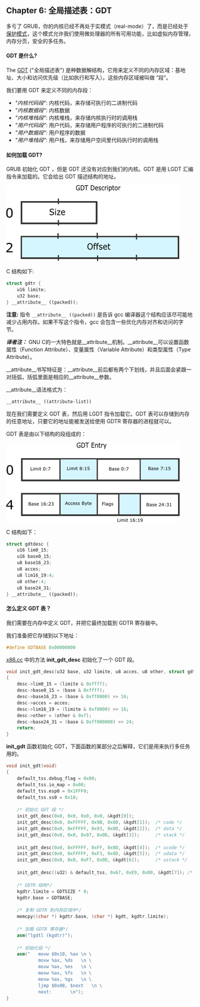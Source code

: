 ## Chapter 6: 全局描述表：GDT

多亏了 GRUB，你的内核已经不再处于实模式（real-mode）了，而是已经处于 [保护模式](http://en.wikipedia.org/wiki/Protected_mode)，这个模式允许我们使用微处理器的所有可用功能，比如虚拟内存管理，内存分页，安全的多任务。

#### GDT 是什么?

The [GDT](http://en.wikipedia.org/wiki/Global_Descriptor_Table) ("全局描述表") 是种数据解结构，它用来定义不同的内存区域：基地址、大小和访问优先级（比如执行和写入）。这些内存区域被叫做 ”段“。

我们要用 GDT 来定义不同的内存段：

* *"内核代码段"*: 内核代码，来存储可执行的二进制代码
* *"内核数据段"*: 内核数据
* *"内核堆栈段"*: 内核堆栈，来存储内核执行时的调用栈
* *"用户代码段"*: 用户代码，来存储用户程序的可执行的二进制代码
* *"用户数据段"*: 用户程序的数据
* *"用户堆栈段"*: 用户栈，来存储用户空间里代码执行时的调用栈

#### 如何加载 GDT?

GRUB 初始化 GDT ，但是 GDT 还没有对应到我们的内核。GDT 是用 LGDT 汇编指令来加载的。它会给出 GDT 描述结构的地址。

![GDTR](./gdtr.png)

C 结构如下:

```cpp
struct gdtr {
	u16 limite;
	u32 base;
} __attribute__ ((packed));
```

**注意:**  指令 ```__attribute__ ((packed))``` 是告诉 gcc 编译器这个结构应该尽可能地减少占用内存。如果不写这个指令，gcc 会包含一些优化内存对齐和访问的字节。

***译者注：***
GNU C的一大特色就是__attribute__机制。__attribute__可以设置函数属性（Function Attribute）、变量属性（Variable Attribute）和类型属性（Type Attribute）。

__attribute__书写特征是：__attribute__前后都有两个下划线，并且后面会紧跟一对括弧，括弧里面是相应的__attribute__参数。

__attribute__语法格式为：

```cpp
__attribute__ ((attribute-list))
```

现在我们需要定义 GDT 表，然后用 LGDT 指令加载它。GDT 表可以存储到内存的任意地址，只要它的地址能被发送给使用 GDTR 寄存器的进程就可以。

GDT 表是由以下结构的段组成的：

![GDTR](./gdtentry.png)

C 结构如下：

```cpp
struct gdtdesc {
	u16 lim0_15;
	u16 base0_15;
	u8 base16_23;
	u8 acces;
	u8 lim16_19:4;
	u8 other:4;
	u8 base24_31;
} __attribute__ ((packed));
```

#### 怎么定义 GDT 表？

我们需要在内存中定义 GDT，并把它最终加载到 GDTR 寄存器中。

我们准备把它存储到以下地址：

```cpp
#define GDTBASE	0x00000800
```

[x86.cc](https://github.com/ningskyer/How-to-Make-a-Computer-Operating-System/blob/master/src/kernel/arch/x86/x86.cc) 中的方法 **init_gdt_desc** 初始化了一个 GDT 段。

```cpp
void init_gdt_desc(u32 base, u32 limite, u8 acces, u8 other, struct gdtdesc *desc)
{
	desc->lim0_15 = (limite & 0xffff);
	desc->base0_15 = (base & 0xffff);
	desc->base16_23 = (base & 0xff0000) >> 16;
	desc->acces = acces;
	desc->lim16_19 = (limite & 0xf0000) >> 16;
	desc->other = (other & 0xf);
	desc->base24_31 = (base & 0xff000000) >> 24;
	return;
}
```

 **init_gdt** 函数初始化 GDT，下面函数的某部分之后解释，它们是用来执行多任务用的。

```cpp
void init_gdt(void)
{
	default_tss.debug_flag = 0x00;
	default_tss.io_map = 0x00;
	default_tss.esp0 = 0x1FFF0;
	default_tss.ss0 = 0x18;

	/* 初始化 GDT 段 */
	init_gdt_desc(0x0, 0x0, 0x0, 0x0, &kgdt[0]);
	init_gdt_desc(0x0, 0xFFFFF, 0x9B, 0x0D, &kgdt[1]);	/* code */
	init_gdt_desc(0x0, 0xFFFFF, 0x93, 0x0D, &kgdt[2]);	/* data */
	init_gdt_desc(0x0, 0x0, 0x97, 0x0D, &kgdt[3]);		/* stack */

	init_gdt_desc(0x0, 0xFFFFF, 0xFF, 0x0D, &kgdt[4]);	/* ucode */
	init_gdt_desc(0x0, 0xFFFFF, 0xF3, 0x0D, &kgdt[5]);	/* udata */
	init_gdt_desc(0x0, 0x0, 0xF7, 0x0D, &kgdt[6]);		/* ustack */

	init_gdt_desc((u32) & default_tss, 0x67, 0xE9, 0x00, &kgdt[7]);	/* descripteur de tss */

	/* GDTR 结构*/
	kgdtr.limite = GDTSIZE * 8;
	kgdtr.base = GDTBASE;

	/* 复制 GDTR 到内存区域中*/
	memcpy((char *) kgdtr.base, (char *) kgdt, kgdtr.limite);

	/* 加载 GDTR 寄存器*/
	asm("lgdtl (kgdtr)");

	/* 初始化段 */
	asm("   movw $0x10, %ax	\n \
            movw %ax, %ds	\n \
            movw %ax, %es	\n \
            movw %ax, %fs	\n \
            movw %ax, %gs	\n \
            ljmp $0x08, $next	\n \
            next:		\n");
}
```
